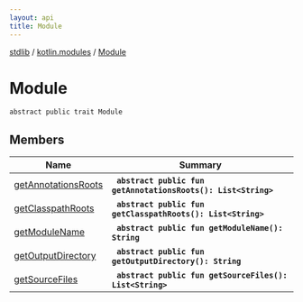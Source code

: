 ```yaml
---
layout: api
title: Module
---
```

[stdlib](../../index.md) / [kotlin.modules](../index.md) / [Module](index.md)

# Module

```
abstract public trait Module
```

## Members

| Name | Summary |
|------|---------|
|[getAnnotationsRoots](getAnnotationsRoots.md)|&nbsp;&nbsp;**`abstract public fun getAnnotationsRoots(): List<String>`**<br>|
|[getClasspathRoots](getClasspathRoots.md)|&nbsp;&nbsp;**`abstract public fun getClasspathRoots(): List<String>`**<br>|
|[getModuleName](getModuleName.md)|&nbsp;&nbsp;**`abstract public fun getModuleName(): String`**<br>|
|[getOutputDirectory](getOutputDirectory.md)|&nbsp;&nbsp;**`abstract public fun getOutputDirectory(): String`**<br>|
|[getSourceFiles](getSourceFiles.md)|&nbsp;&nbsp;**`abstract public fun getSourceFiles(): List<String>`**<br>|
